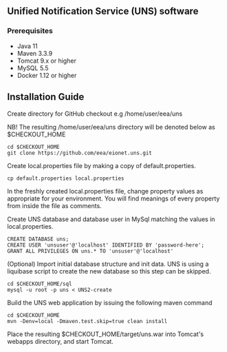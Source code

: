 ## Unified Notification Service (UNS) software

### Prerequisites

* Java 11
* Maven 3.3.9
* Tomcat 9.x or higher
* MySQL 5.5
* Docker 1.12 or higher

## Installation Guide

Create directory for GitHub checkout e.g /home/user/eea/uns

NB! The resulting /home/user/eea/uns directory will be denoted below as $CHECKOUT_HOME

```shell
cd $CHECKOUT_HOME 
git clone https://github.com/eea/eionet.uns.git
```

Create local.properties file by making a copy of default.properties.

```shell
cp default.properties local.properties
```

In the freshly created local.properties file, change property values as
   appropriate for your environment. You will find meanings of every property
   from inside the file as comments.

Create UNS database and database user in MySql matching the values in local.properties.

```mysql
CREATE DATABASE uns;
CREATE USER 'unsuser'@'localhost' IDENTIFIED BY 'password-here';
GRANT ALL PRIVILEGES ON uns.* TO 'unsuser'@'localhost'
```

(Optional) Import initial database structure and init data. UNS is using a liquibase script to create the new database
so this step can be skipped.

```shell
cd $CHECKOUT_HOME/sql
mysql -u root -p uns < UNS2-create
```

Build the UNS web application by issuing the following maven command

```shell
cd $CHECKOUT_HOME
mvn -Denv=local -Dmaven.test.skip=true clean install
```

Place the resulting $CHECKOUT_HOME/target/uns.war into Tomcat's webapps directory, and start Tomcat.
